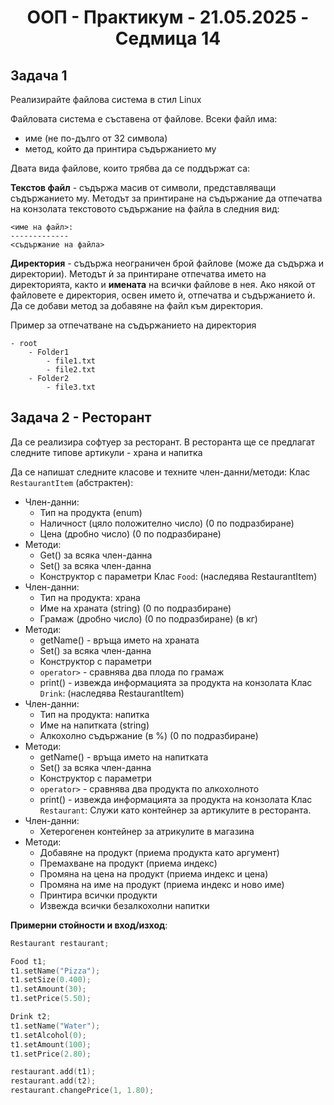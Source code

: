 <h1 align="center">ООП - Практикум - 21.05.2025 - Седмица 14</h1>

## Задача 1
Реализирайте файлова система в стил Linux 

Файловата система е съставена от файлове. Всеки файл има:
- име (не по-дълго от 32 символа)
- метод, който да принтира съдържанието му

Двата вида файлове, които трябва да се поддържат са:

**Текстов файл** - съдържа масив от символи, представляващи съдържанието му. Методът за принтиране на съдържание да отпечатва на конзолата текстовото съдържание на файла в следния вид:

```
<име на файл>:
-------------
<съдържание на файла>
```

**Директория** - съдържа неограничен брой файлове (може да съдържа и директории). Методът ѝ за принтиране отпечатва името на директорията, както и **имената** на всички файлове в нея. Ако някой от файловете е директория, освен името ѝ, отпечатва и съдържанието ѝ.
<br>
Да се добави метод за добавяне на файл към директория.

Пример за отпечатване на съдържанието на директория
```
- root 
	- Folder1 
		- file1.txt 
		- file2.txt 
	- Folder2
		- file3.txt

```

## Задача 2 - Ресторант
Да се реализира софтуер за ресторант. 
В ресторанта ще се предлагат следните типове артикули - храна и напитка 

Да се напишат следните класове и техните член-данни/методи: 
Клас `RestaurantItem` (абстрактен): 
- Член-данни:
  - Тип на продукта (enum) 
  - Наличност (цяло положително число) (0 по подразбиране) 
  - Цена (дробно число) (0 по подразбиране) 
- Методи: 
  - Get() за всяка член-данна 
  - Set() за всяка член-данна 
  - Конструктор с параметри 
Клас `Food`: (наследява RestaurantItem) 
- Член-данни: 
  - Тип на продукта: храна 
  - Име на храната (string) (0 по подразбиране) 
  - Грамаж (дробно число) (0 по подразбиране) (в кг) 
- Методи: 
  - getName() - връща името на храната 
  - Set() за всяка член-данна 
  - Конструктор с параметри 
  - `operator>` - сравнява два плода по грамаж 
  - print() - извежда информацията за продукта на конзолата 
Клас `Drink`: (наследява RestaurantItem) 
- Член-данни: 
  - Тип на продукта: напитка 
  - Име на напитката (string)  
  - Алкохолно съдържание (в %) (0 по подразбиране) 
- Методи: 
  - getName() - връща името на напитката 
  - Set() за всяка член-данна 
  - Конструктор с параметри 
  - `operator>` - сравнява два продукта по алкохолното 
  - print() - извежда информацията за продукта на конзолата 
Клас `Restaurant`: 
Служи като контейнер за артикулите в ресторанта. 
- Член-данни: 
  - Хетерогенен контейнер за атрикулите в магазина 
- Методи: 
  - Добавяне на продукт (приема продукта като аргумент) 
  - Премахване на продукт (приема индекс) 
  - Промяна на цена на продукт (приема индекс и цена) 
  - Промяна на име на продукт (приема индекс и ново име) 
  - Принтира всички продукти 
  - Извежда всички безалкохолни напитки 

**Примерни стойности и вход/изход**:

```c++
Restaurant restaurant; 

Food t1; 
t1.setName("Pizza"); 
t1.setSize(0.400); 
t1.setAmount(30); 
t1.setPrice(5.50); 

Drink t2; 
t1.setName("Water"); 
t1.setAlcohol(0); 
t1.setAmount(100); 
t1.setPrice(2.80); 

restaurant.add(t1); 
restaurant.add(t2); 
restaurant.changePrice(1, 1.80);
```
